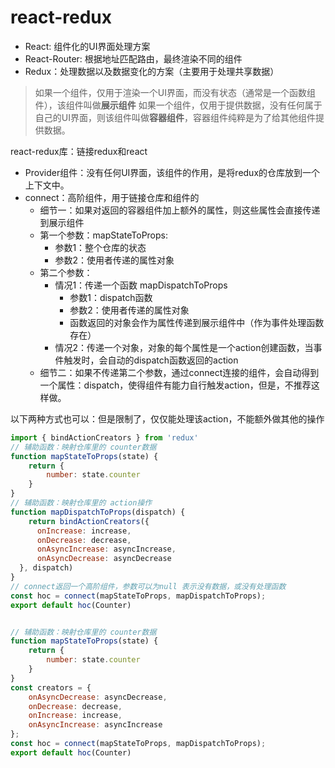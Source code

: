 # react-redux

- React: 组件化的UI界面处理方案
- React-Router: 根据地址匹配路由，最终渲染不同的组件
- Redux：处理数据以及数据变化的方案（主要用于处理共享数据）

> 如果一个组件，仅用于渲染一个UI界面，而没有状态（通常是一个函数组件），该组件叫做**展示组件**
> 如果一个组件，仅用于提供数据，没有任何属于自己的UI界面，则该组件叫做**容器组件**，容器组件纯粹是为了给其他组件提供数据。


react-redux库：链接redux和react

- Provider组件：没有任何UI界面，该组件的作用，是将redux的仓库放到一个上下文中。
- connect：高阶组件，用于链接仓库和组件的
  - 细节一：如果对返回的容器组件加上额外的属性，则这些属性会直接传递到展示组件
  - 第一个参数：mapStateToProps:
    - 参数1：整个仓库的状态
    - 参数2：使用者传递的属性对象
  - 第二个参数：
    - 情况1：传递一个函数 mapDispatchToProps
      - 参数1：dispatch函数
      - 参数2：使用者传递的属性对象
      - 函数返回的对象会作为属性传递到展示组件中（作为事件处理函数存在）
    - 情况2：传递一个对象，对象的每个属性是一个action创建函数，当事件触发时，会自动的dispatch函数返回的action
  - 细节二：如果不传递第二个参数，通过connect连接的组件，会自动得到一个属性：dispatch，使得组件有能力自行触发action，但是，不推荐这样做。

以下两种方式也可以：但是限制了，仅仅能处理该action，不能额外做其他的操作

```js
import { bindActionCreators } from 'redux'
// 辅助函数：映射仓库里的 counter数据
function mapStateToProps(state) {
    return {
        number: state.counter
    }
}
// 辅助函数：映射仓库里的 action操作
function mapDispatchToProps(dispatch) {
    return bindActionCreators({
      onIncrease: increase,
      onDecrease: decrease,
      onAsyncIncrease: asyncIncrease,
      onAsyncDecrease: asyncDecrease
  }, dispatch)
}
// connect返回一个高阶组件，参数可以为null 表示没有数据，或没有处理函数
const hoc = connect(mapStateToProps, mapDispatchToProps);
export default hoc(Counter)
```

```js

// 辅助函数：映射仓库里的 counter数据
function mapStateToProps(state) {
    return {
        number: state.counter
    }
}
const creators = {
    onAsyncDecrease: asyncDecrease,
    onDecrease: decrease,
    onIncrease: increase,
    onAsyncIncrease: asyncIncrease
};
const hoc = connect(mapStateToProps, mapDispatchToProps);
export default hoc(Counter)
```